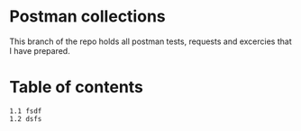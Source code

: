# Postman collections

This branch of the repo holds all postman tests, requests and excercies that I have prepared.

# Table of contents

    1.1 fsdf
    1.2 dsfs
